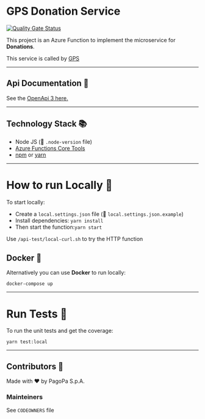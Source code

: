# GPS Donation Service
[![Quality Gate Status](https://sonarcloud.io/api/project_badges/measure?project=pagopa_pagopa-gps-donation-service&metric=alert_status)](https://sonarcloud.io/dashboard?id=pagopa_pagopa-gps-donation-service)

This project is an Azure Function to implement the microservice for **Donations**.

This service is called by [GPS](https://github.com/pagopa/pagopa-spontaneous-payments) 

---
## Api Documentation 📖

See the [OpenApi 3 here.](https://editor.swagger.io/?url=https://raw.githubusercontent.com/pagopa/pagopa-gps-donation-service/main/openapi/openapi.json)

---

## Technology Stack 📚
- Node JS (👀 `.node-version` file)
- [Azure Functions Core Tools](https://docs.microsoft.com/en-us/azure/azure-functions/functions-run-local?tabs=v2%2Cwindows%2Cts%2Cportal%2Cbash)
- [npm](https://www.npmjs.com/) or [yarn](https://yarnpkg.com/)

---


# How to run Locally 🚀
To start locally: 
- Create a `local.settings.json` file (👀 `local.settings.json.example`) 
- Install dependencies: `yarn install`
- Then start the function:`yarn start`


Use `/api-test/local-curl.sh` to try the HTTP function

## Docker 🐳
Alternatively you can use **Docker** to run locally:

`docker-compose up`

---
# Run Tests 🧪
To run the unit tests and get the coverage: 

```
yarn test:local
```


---

## Contributors 👥
Made with ❤️ by PagoPa S.p.A.

### Mainteiners
See `CODEOWNERS` file
